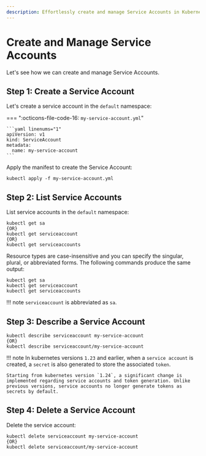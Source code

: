 ```yaml
---
description: Effortlessly create and manage Service Accounts in Kubernetes with our step-by-step guide. Learn how to customize identity and access control for your workloads.
---
```


# Create and Manage Service Accounts

Let's see how we can create and manage Service Accounts.


## Step 1: Create a Service Account

Let's create a service account in the `default` namespace:

=== ":octicons-file-code-16: `my-service-account.yml`"

    ```yaml linenums="1"
    apiVersion: v1
    kind: ServiceAccount
    metadata:
      name: my-service-account
    ```

Apply the manifest to create the Service Account:

```
kubectl apply -f my-service-account.yml
```


## Step 2: List Service Accounts

List service accounts in the `default` namespace:

```
kubectl get sa
{OR}
kubectl get serviceaccount
{OR}
kubectl get serviceaccounts
```

Resource types are case-insensitive and you can specify the singular, plural, or abbreviated forms. The following commands produce the same output:

```
kubectl get sa 
kubectl get serviceaccount
kubectl get serviceaccounts
```


!!! note
    `serviceaccount` is abbreviated as `sa`.


## Step 3: Describe a Service Account

```
kubectl describe serviceaccount my-service-account
{OR}
kubectl describe serviceaccount/my-service-account
```

!!! note
    In kubernetes versions `1.23` and earlier, when a `service account` is created, a `secret` is also generated to store the associated `token`.

    Starting from kubernetes version `1.24`, a significant change is implemented regarding service accounts and token generation. Unlike previous versions, service accounts no longer generate tokens as secrets by default.


## Step 4: Delete a Service Account

Delete the service account:

```
kubectl delete serviceaccount my-service-account
{OR}
kubectl delete serviceaccount/my-service-account
```